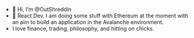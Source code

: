 - 👋 Hi, I’m @OutShreddin
- 👀 React Dev. I am doing some stuff with Ethereum at the moment with an aim to build an application in the Avalanche environment.
- I love finance, trading, philosophy, and hitting on chicks.

